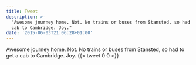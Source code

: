 ```yaml
---
title: Tweet
description: >-
  "Awesome journey home. Not. No trains or buses from Stansted, so had to get a
  cab to Cambridge. Joy."
date: '2015-06-03T21:06:28+01:00'
---
```

Awesome journey home. Not. No trains or buses from Stansted, so had to get a cab to Cambridge. Joy.
      {{< tweet 0 0 >}}
    
